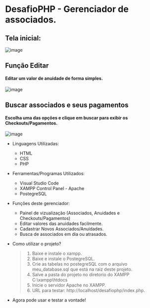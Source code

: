 # DesafioPHP - Gerenciador de associados.


 ## Tela inicial:
![image](https://github.com/user-attachments/assets/91e8afd3-939f-4e07-99c5-70777fa75a7d)

 ## Função Editar
  #### Editar um valor de anuidade de forma simples.
  ![image](https://github.com/user-attachments/assets/002ea3f4-6c54-409d-89ed-f231023e8b90)
 ## Buscar associados e seus pagamentos
  #### Escolha uma das opções e clique em buscar para exibir os Checkouts/Pagamentos.
![image](https://github.com/user-attachments/assets/13b516f6-5cc4-4559-8b53-1e0d2ea4bb34)

- Linguagens Utilizadas:
  - HTML
  - CSS
  - PHP

- Ferramentas/Programas Utilizados:
  - Visual Studio Code
  - XAMPP Control Panel - Apache
  - PostegreSQL

- Funções deste gerenciador:
  - Painel de vizualização (Associados, Anuidades e Checkouts/Pagamentos)
  - Editar valores das anuidades facilmente.
  - Cadastrar Novos Associados/Anuidades.
  - Busca de associados em dia ou atrasados.


  
- Como utilizar o projeto?
  
  > 1. Baixe e instale o xampp.
  > 2. Baixe e instale o PostegreSQL.
  > 3. Crie as tabelas no postegreSQL com o arquivo meu_database.sql que está na raiz deste projeto. 
  > 4. Salve a pasta do projeto no diretorio do XAMPP C:\xampp\htdocs
  > 5. Inicie o servidor Apache no XAMPP.
  > 6. URL para testar: http://localhost/desafiophp/index.php.

* Agora pode usar e testar a vontade!
